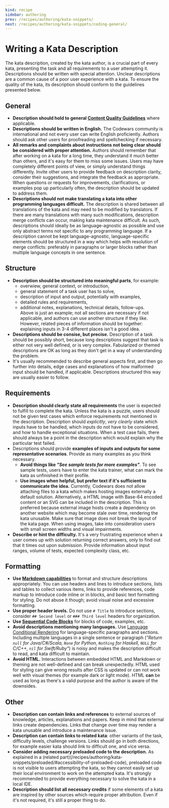 ```yaml
---
kind: recipe
sidebar: authoring
prev: /recipes/authoring/kata-snippets/
next: /recipes/authoring/kata-snippets/coding-general/
---
```


# Writing a Kata Description

The kata description, created by the kata author, is a crucial part of every kata, presenting the task and all requirements to a user attempting it. Descriptions should be written with special attention. Unclear descriptions are a common cause of a poor user experience with a kata. To ensure the quality of the kata, its description should conform to the guidelines presented below.


## General

- **Description should hold to general [Content Quality Guidelines](/recipes/authoring/)** where applicable.
- **Descriptions should be written in English.** The Codewars community is international and not every user can write English proficiently. Authors should ask other users for proofreading and spellchecking if necessary.
- **All remarks and complaints about instructions not being clear should be considered with proper attention.** Authors should remember that after working on a kata for a long time, they understand it much better than others, and it's easy for them to miss some issues. Users may have completely different points of view, or simply understand things differently. Invite other users to provide feedback on description clarity, consider their suggestions, and integrate the feedback as appropriate.  
When questions or requests for improvements, clarifications, or examples pop up particularly often, the description should be updated to address them.
- **Descriptions should not make translating a kata into other programming languages difficult.** The description is shared between all translations of the kata and may need to be modified by translators. If there are many translations with many such modifications, description merge conflicts can occur, making kata maintenance difficult. As such, descriptions should ideally be as language-agnostic as possible and use only abstract terms not specific to any programming language. If a description cannot be kept language-agnostic, language-specific elements should be structured in a way which helps with resolution of merge conflicts: preferably in paragraphs or larger blocks rather than multiple language concepts in one sentence.


## Structure

- **Description should be structured into meaningful parts**, for example:
  - overwiew, general context, or introduction,
  - general statement of a task user has to solve,
  - description of input and output, potentially with examples,
  - detailed rules and requirements,
  - additional notes, explanations, technical details, follow-ups.  
Above is just an example; not all sections are necessary if not applicable, and authors can use another structure if they like. However, related pieces of information should be together: explaining inputs in 3-4 different places isn't a good idea.
- **Descriptions should be consise, but precise.** Description of a task should be possibly short, because long descriptions suggest that task is either not very well defined, or is very complex. Fabularized or themed descriptions are OK as long as they don't get in a way of understanding the problem.
- It's usually recommended to describe general aspects first, and then go further into details, edge cases and explanations of how malformed input should be handled, if applicable. Descriptions structured this way are usually easier to follow.


## Requirements

- **Description should clearly state all requirements** the user is expected to fulfill to complete the kata. Unless the kata is a puzzle, users should not be given test cases which enforce requirements not mentioned in the description. Description should _explicitly_, _very clearly_ state which inputs have to be handled, which inputs do not have to be considered, and how to handle exceptional situations. When a test case fails, there should always be a point in the description which would explain why the particular test failed.
- Descriptions should provide **examples of inputs and outputs for some representative scenarios**. Provide as many examples as you think necessary.
  - **Avoid things like _"See sample tests for more examples"_**. To see sample tests, users have to enter the kata trainer, what can mark the kata as unfinished in their profile.
  - **Use images when helpful, but prefer text if it's sufficient to communicate the idea.** Currently, Codewars does not allow attaching files to a kata which makes hosting images externally a default solution. Alternatively, a HTML image with Base-64 encoded content or an SVG can be included in the description. This is preferred because external image hosts create a dependency on another website which may become stale over time, rendering the kata unusable. Make sure that image does not break the layout of the kata page. When using images, take into consideration users with small screen widths and visual impairments.
- **Describe or hint the difficulty.** It's a very frustrating experience when a user comes up with solution returning correct answers, only to find out that it times out upon submission. Provide information about input ranges, volume of tests, expected complexity class, etc. 


## Formatting

- **Use [Markdown capabilities](/references/markdown/)** to format and structure descriptions appropriately. You can use headers and lines to introduce sections, lists and tables to collect various items, links to provide references, code markup to introduce code inline or in blocks, and basic text formatting for styling. Do not abuse it though; avoid visual noise and excessive formatting.
- **Use proper header levels.** Do not use `# Title` to introduce sections, consider `## Second level` or `### Third level` headers for organization.
- **Use [Sequential Code Blocks](/references/markdown/extensions/#sequential-code-blocks)** for blocks of code, examples, etc.
- **Avoid descriptions mentioning many languages.** Use [Language Conditional Rendering](/references/markdown/extensions/#conditional-rendering) for language-specific paragraphs and sections. Including multiple languages in a single sentence or paragraph (_"Return `null` for Java/C#/Scala, `None` for Python, `Nothing` for Haskell, `NULL` for C/C++, `nil` for Swift/Ruby"_) is noisy and makes the description difficult to read, and kata difficult to maintain.
- **Avoid HTML.** Interactions between embedded HTML and Markdown or theming are not well-defined and can break unexpectedly. HTML used for styling can give wrong results after CSS is updated or can not work well with visual themes (for example dark or light mode). HTML **can** be used as long as there's a valid purpose and the author is aware of the downsides.


## Other

- **Description can contain links and references** to external sources of knowledge, articles, explanations and papers. Keep in mind that external links create dependencies. Links that change over time may render a kata unusable and introduce a maintenance issue. 
- **Description can contain links to related kata**: other variants of the task, difficulty levels, challenge versions. Links should go in both directions, for example easier kata should link to difficult one, and vice versa.
- **Consider adding necessary preloaded code to the description.** As explained in a (related part)(/recipes/authoring/kata-snippets/preloaded/#accessibility-of-preloaded-code), preloaded code is not visible to users attempting the kata, so they cannot easily set up their local environment to work on the attempted kata. It's strongly recommended to provide everything necessary to solve the kata in a local IDE.
- **Description should list all necessary credits** if some elements of a kata are inspired by other sources which require proper attribution. Even if it's not required, it's still a proper thing to do.
